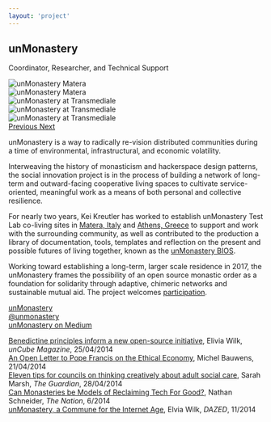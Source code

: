 ```yaml
---
layout: 'project'
---
```


<h2>unMonastery</h2>
<p class="title">Coordinator, Researcher, and Technical Support</p>

<div id="unmonastery" class="carousel slide" data-ride="carousel" data-interval="false">
  <!-- Indicators
  <ol class="carousel-indicators">
    <li data-target="#unmonastery" data-slide-to="0" class="active"></li>
    <li data-target="#unmonastery" data-slide-to="1"></li>
    <li data-target="#unmonastery" data-slide-to="2"></li>
  </ol>-->

  <!-- Wrapper for slides -->
  <div class="carousel-inner" role="listbox">
    <div class="item active">
      <img src="/images/unmonastery_matera_02.jpg" alt="unMonastery Matera">
    </div>
    <div class="item">
      <img src="/images/unmonastery_logo.png" alt="unMonastery Matera">
    </div>
    <div class="item">
      <img src="/images/unmonastery_transmediale_02.jpg" alt="unMonastery at Transmediale">
    </div>
      <div class="item">
        <img src="/images/unmonastery_matera.jpg" alt="unMonastery at Transmediale">
    </div>
    <div class="item">
      <img src="/images/unmonastery_transmediale_03.jpg" alt="unMonastery at Transmediale">
    </div>
 
  </div>
  <!-- Controls -->
  <div class="controls">
    <a href="#unmonastery" role="button" data-slide="prev" onclick="$('#unmonastery').carousel('prev')">
      <i class="fa fa-chevron-left" aria-hidden="true"></i>
      <span class="sr-only">Previous</span>
    </a>
    <a href="#unmonastery" role="button" data-slide="next" onclick="$('#unmonastery').carousel('next')">
      <span class="fa fa-chevron-right" aria-hidden="true"></span>
      <span class="sr-only">Next</span>
    </a>
  </div>
</div>

<p>
  unMonastery is a way to radically re-vision distributed communities during a time of environmental, infrastructural, and economic volatility.
</p>
<p>
  Interweaving the history of monasticism and hackerspace design patterns, the social innovation project is in the process of building a network of long-term and outward-facing cooperative living spaces to cultivate service-oriented, meaningful work as a means of both personal and collective resilience.
</p>
<p>
  For nearly two years, Kei Kreutler has worked to establish unMonastery Test Lab co-living sites in <a href="http://matera.unmonastery.org">Matera, Italy</a> and <a href="http://athens.unmonastery.org">Athens, Greece</a> to support and work with the surrounding community, as well as contributed to the production a library of documentation, tools, templates and reflection on the present and possible futures of living together, known as the <a href="http://unmonastery.org/bios">unMonastery BIOS</a>.
</p>
<p>
  Working toward establishing a long-term, larger scale residence in 2017, the unMonastery frames the possibility of an open source monastic order as a foundation for solidarity through adaptive, chimeric networks and sustainable mutual aid. The project welcomes <a href="http://unmonastery.org/participate">participation</a>.
</p>

<p>
<a href="http://unmonastery.org">unMonastery</a><br>
<a href="http://twitter.com/unmonastery">@unmonastery</a><br>
<a href="https://medium.com/@unmonastery">unMonastery on Medium</a>
</p>

[Benedictine principles inform a new open-source initiative](http://www.uncubemagazine.com/blog/12835325), Elivia Wilk, *unCube Magazine*, 25/04/2014   
[An Open Letter to Pope Francis on the Ethical Economy](http://blog.p2pfoundation.net/an-open-letter-to-pope-francis-on-the-ethical-economy/2014/04/21), Michel Bauwens, 21/04/2014  
[Eleven tips for councils on thinking creatively about adult social care](http://www.theguardian.com/local-government-network/2014/apr/28/eleven-tips-councils-thinking-creatively-adult-social-care), Sarah Marsh, *The Guardian*, 28/04/2014  
[Can Monasteries be Models of Reclaiming Tech For Good?](http://www.thenation.com/article/181398/can-monasteries-be-model-reclaiming-tech-culture-good), Nathan Schneider, *The Nation*, 6/2014  
[unMonastery, a Commune for the Internet Age](http://www.dazeddigital.com/artsandculture/article/22717/1/the-unmonastery-a-commune-for-the-internet-age), Elvia Wilk, *DAZED*, 11/2014